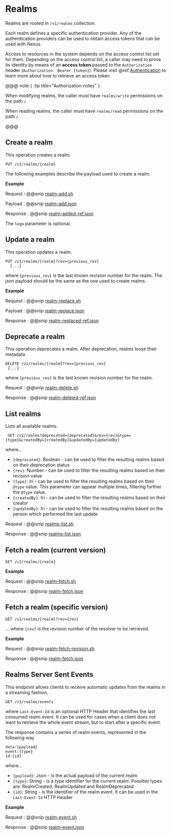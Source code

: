 # Realms

Realms are rooted in `/v1/realms` collection.

Each realm defines a specific authentication provider.
Any of the authentication providers can be used to obtain access tokens that can be used with Nexus.

Access to resources in the system depends on the access control list set for them. Depending on the access control list, a caller may need to prove its identity by means of an **access token** passed to the `Authorization` header (`Authorization: Bearer {token}`). Please visit @ref:[Authentication](authentication.md) to learn more about how to retrieve an access token.

@@@ note { .tip title="Authorization notes" }	

When  modifying realms, the caller must have `realms/write` permissions on the path `/`.

When  reading realms, the caller must have `realms/read` permissions on the path `/`.

@@@

## Create a realm
 This operation creates a realm.

```
PUT /v1/realms/{realm}
```


The following examples describe the payload used to create a realm.

**Example**

Request
:   @@snip [realm-add.sh](assets/realms/realm-add.sh)

Payload
:   @@snip [realm-add.json](assets/realms/realm-add.json)

Response
:   @@snip [realm-added-ref.json](assets/realms/realm-added-ref.json)

The `logo` parameter is optional.



## Update a realm
 This operation updates a realm.
```
PUT /v1/realms/{realm}?rev={previous_rev}
  {...}
```

 where ``{previous_rev}`` is the last known revision number for the realm.
 The json payload should be the same as the one used to create realms.

 **Example**

Request
 :   @@snip [realm-replace.sh](assets/realms/realm-replace.sh)

Payload
 :   @@snip [realm-replace.json](assets/realms/realm-replace.json)

Response
 :   @@snip [realm-replaced-ref.json](assets/realms/realm-replaced-ref.json)


## Deprecate a realm

This operation deprecates a realm. After deprecation, realms loose their metadata

  ```
 DELETE /v1/realms/{realm}?rev={previous_rev}
   {...}
 ```

  where `{previous_rev}` is the last known revision number for the realm.

Request
 :   @@snip [realm-delete.sh](assets/realms/realm-delete.sh)

Response
 :   @@snip [realm-deleted-ref.json](assets/realms/realm-deleted-ref.json)


## List realms

 Lists all available realms.

```
 GET /v1/realms?deprecated={deprecated}&rev={rev}&type={type}&createdBy={createdBy}&updatedBy={updatedBy}
```
where...

- `{deprecated}`: Boolean - can be used to filter the resulting realms based on their deprecation status
- `{rev}`: Number - can be used to filter the resulting realms based on their revision value
- `{type}`: Iri - can be used to filter the resulting realms based on their `@type` value. This parameter can appear multiple times, filtering further the `@type` value.
- `{createdBy}`: Iri - can be used to filter the resulting realms based on their creator
- `{updatedBy}`: Iri - can be used to filter the resulting realms based on the person which performed the last update

Request
 :   @@snip [realms-list.sh](assets/realms/realms-list.sh)

Response
 :   @@snip [realms-list.json](assets/realms/realms-list.json)

## Fetch a realm (current version)

```
GET /v1/realms/{realm}
```

**Example**

Request
:   @@snip [realm-fetch.sh](assets/realms/realm-fetch.sh)

Response
:   @@snip [realm-fetch.json](assets/realms/realm-fetch.json)


## Fetch a realm (specific version)

```
GET /v1/realms/{realm}?rev={rev}
```
... where `{rev}` is the revision number of the resolver to be retrieved.

**Example**

Request
:   @@snip [realm-fetch-revision.sh](assets/realms/realm-fetch-revision.sh)

Response
:   @@snip [realm-fetch.json](assets/realms/realm-fetch.json)


## Realms Server Sent Events

This endpoint allows clients to receive automatic updates from the realms in a streaming fashion.

```
GET /v1/realms/events
```

where `Last-Event-Id` is an optional HTTP Header that identifies the last consumed realm event. It can be used for cases when a client does not want to retrieve the whole event stream, but to start after a specific event.

The response contains a series of realm events, represented in the following way

```
data:{payload}
event:{type}
id:{id}
```

where...

- `{payload}`: Json - is the actual payload of the current realm
- `{type}`: String - is a type identifier for the current realm. Possible types are: RealmCreated, RealmUpdated and RealmDeprecated
- `{id}`: String - is the identifier of the realm event. It can be used in the `Last-Event-Id` HTTP Header

**Example**

Request
:   @@snip [realm-event.sh](assets/realms/event.sh)

Response
:   @@snip [realm-event.json](assets/realms/event.json)